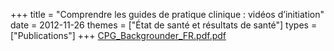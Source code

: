 +++
title = "Comprendre les guides de pratique clinique : vidéos d’initiation"
date = 2012-11-26
themes = ["État de santé et résultats de santé"]
types = ["Publications"]
+++
[CPG\_Backgrounder\_FR.pdf.pdf](/files/CPG_Backgrounder_FR.pdf.pdf)
